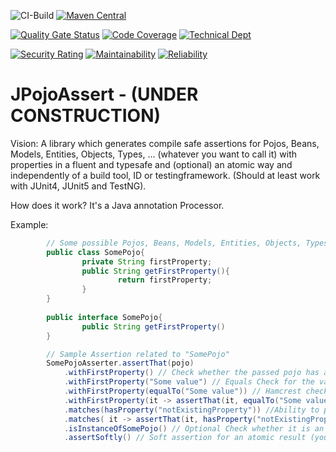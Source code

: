 ![CI-Build](https://github.com/marmer/JPojoAssert/workflows/CI-Build/badge.svg)
[![Maven Central](https://maven-badges.herokuapp.com/maven-central/io.github.marmer.testutils/JPojoAssert/badge.svg)](https://maven-badges.herokuapp.com/maven-central/io.github.marmer.testutils/JPojoAssert)
 
[![Quality Gate Status](https://sonarcloud.io/api/project_badges/measure?project=io.github.marmer.testutils:JPojoAssert&metric=alert_status)](https://sonarcloud.io/dashboard?id=io.github.marmer.testutils:JPojoAssert)
[![Code Coverage](https://sonarcloud.io/api/project_badges/measure?project=io.github.marmer.testutils:JPojoAssert&metric=coverage)](https://sonarcloud.io/component_measures?id=io.github.marmer.testutils:JPojoAssert&metric=Coverage)
[![Technical Dept](https://sonarcloud.io/api/project_badges/measure?project=io.github.marmer.testutils:JPojoAssert&metric=sqale_index)](https://sonarcloud.io/project/issues?facetMode=effort&id=io.github.marmer.testutils:JPojoAssert&resolved=false&types=CODE_SMELL)

[![Security Rating](https://sonarcloud.io/api/project_badges/measure?project=io.github.marmer.testutils:JPojoAssert&metric=security_rating)](https://sonarcloud.io/component_measures?id=io.github.marmer.testutils:JPojoAssert&metric=Security)
[![Maintainability](https://sonarcloud.io/api/project_badges/measure?project=io.github.marmer.testutils:JPojoAssert&metric=sqale_rating)](https://sonarcloud.io/component_measures?id=io.github.marmer.testutils:JPojoAssert&metric=Maintainability)
[![Reliability](https://sonarcloud.io/api/project_badges/measure?project=io.github.marmer.testutils:JPojoAssert&metric=reliability_rating)](https://sonarcloud.io/component_measures?id=io.github.marmer.testutils:JPojoAssert&metric=Reliability)

JPojoAssert - (UNDER CONSTRUCTION)
===========

Vision: A library which generates compile safe assertions for Pojos, Beans, Models, Entities, Objects, Types, ... (whatever you want to call it) with properties in a fluent and typesafe and (optional) an atomic way and independently of a build tool, ID or testingframework. (Should at least work with JUnit4, JUnit5 and TestNG).

How does it work? It's a Java annotation Processor.

Example:
```java
        // Some possible Pojos, Beans, Models, Entities, Objects, Types, ...
        public class SomePojo{
                private String firstProperty;
                public String getFirstProperty(){
                        return firstProperty;
                }
        }
        
        public interface SomePojo{
                public String getFirstProperty()
        }
```

```java
        // Sample Assertion related to "SomePojo"        
        SomePojoAsserter.assertThat(pojo)
            .withFirstProperty() // Check whether the passed pojo has a property
            .withFirstProperty("Some value") // Equals Check for the value of the related property of the pojo
            .withFirstProperty(equalTo("Some value")) // Hamcrest check for the value of the related property of the pojo
            .withFirstProperty(it -> assertThat(it, equalTo("Some value"))) // Custom assertion related to the property (Here you can do annything and assert in any way you want. E.g. use assertThat from Hamcrest, AssertJ or Truth) 
            .matches(hasProperty("notExistingProperty")) //Ability to pass Hamcrest Matchers for the Pojo itself
            .matches( it -> assertThat(it, hasProperty("notExistingProperty")) )  // Custom assertion related to the pojo itself (Here you can do annything and assert in any way you want. E.g. use assertThat from Hamcrest, AssertJ or Truth) 
            .isInstanceOfSomePojo() // Optional Check whether it is an instance related to the Base Class the Asserter was created of
            .assertSoftly() // Soft assertion for an atomic result (you could also use assertHardly())
```



